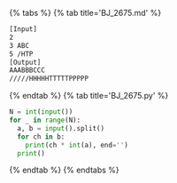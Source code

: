 {% tabs %}
{% tab title='BJ_2675.md' %}

```txt
[Input]
2
3 ABC
5 /HTP
[Output]
AAABBBCCC
/////HHHHHTTTTTPPPPP
```

{% endtab %}
{% tab title='BJ_2675.py' %}

```py
N = int(input())
for _ in range(N):
  a, b = input().split()
  for ch in b:
    print(ch * int(a), end='')
  print()
```

{% endtab %}
{% endtabs %}